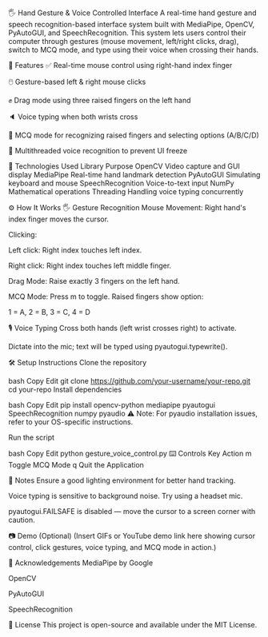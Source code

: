 🖐️ Hand Gesture & Voice Controlled Interface
A real-time hand gesture and speech recognition-based interface system built with MediaPipe, OpenCV, PyAutoGUI, and SpeechRecognition. This system lets users control their computer through gestures (mouse movement, left/right clicks, drag), switch to MCQ mode, and type using their voice when crossing their hands.

🎯 Features
✅ Real-time mouse control using right-hand index finger

🖱️ Gesture-based left & right mouse clicks

✊ Drag mode using three raised fingers on the left hand

🔈 Voice typing when both wrists cross

🧠 MCQ mode for recognizing raised fingers and selecting options (A/B/C/D)

🧵 Multithreaded voice recognition to prevent UI freeze

🧠 Technologies Used
Library	Purpose
OpenCV	Video capture and GUI display
MediaPipe	Real-time hand landmark detection
PyAutoGUI	Simulating keyboard and mouse
SpeechRecognition	Voice-to-text input
NumPy	Mathematical operations
Threading	Handling voice typing concurrently

⚙️ How It Works
🖐 Gesture Recognition
Mouse Movement: Right hand's index finger moves the cursor.

Clicking:

Left click: Right index touches left index.

Right click: Right index touches left middle finger.

Drag Mode: Raise exactly 3 fingers on the left hand.

MCQ Mode: Press m to toggle. Raised fingers show option:

1 = A, 2 = B, 3 = C, 4 = D

🎙 Voice Typing
Cross both hands (left wrist crosses right) to activate.

Dictate into the mic; text will be typed using pyautogui.typewrite().

🛠️ Setup Instructions
Clone the repository

bash
Copy
Edit
git clone https://github.com/your-username/your-repo.git
cd your-repo
Install dependencies

bash
Copy
Edit
pip install opencv-python mediapipe pyautogui SpeechRecognition numpy pyaudio
⚠️ Note: For pyaudio installation issues, refer to your OS-specific instructions.

Run the script

bash
Copy
Edit
python gesture_voice_control.py
⌨️ Controls
Key	Action
m	Toggle MCQ Mode
q	Quit the Application

📌 Notes
Ensure a good lighting environment for better hand tracking.

Voice typing is sensitive to background noise. Try using a headset mic.

pyautogui.FAILSAFE is disabled — move the cursor to a screen corner with caution.

📷 Demo (Optional)
(Insert GIFs or YouTube demo link here showing cursor control, click gestures, voice typing, and MCQ mode in action.)

🙌 Acknowledgements
MediaPipe by Google

OpenCV

PyAutoGUI

SpeechRecognition

📄 License
This project is open-source and available under the MIT License.

